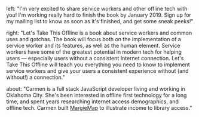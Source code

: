 left: "I'm very excited to share service workers and other offline tech with you! I'm working really hard to finish the book by January 2019. Sign up for my mailing list to know as soon as it's finished, and get some sneak peeks!"

right: "Let's Take This Offline is a book about service workers and common uses and gotchas. The book will focus both on the implementation of a service worker and its features, as well as the human element. Service workers have some of the greatest potential in modern tech for helping users — especially users without a consistent Internet connection. Let's Take This Offline will teach you everything you need to know to implement service workers and give your users a consistent experience without (and without!) a connection."

about: "Carmen is a full stack JavaScript developer living and working in Oklahoma City. She's been interested in offline first technology for a long time, and spent years researching internet access demographics, and offline tech. Carmen built [MargieMap](https://www.margiemap.com) to illustrate income to library access."
